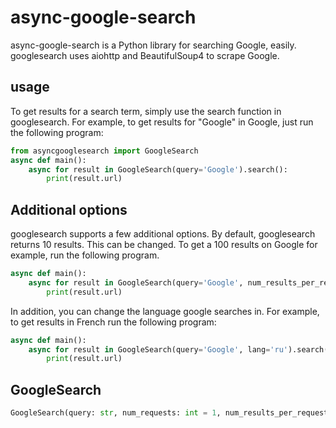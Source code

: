 # async-google-search
async-google-search is a Python library for searching Google, easily. googlesearch uses aiohttp and BeautifulSoup4 to scrape Google. 


## usage
To get results for a search term, simply use the search function in googlesearch. For example, to get results for "Google" in Google, just run the following program:
```python
from asyncgooglesearch import GoogleSearch
async def main():
    async for result in GoogleSearch(query='Google').search():
        print(result.url)
```

## Additional options
googlesearch supports a few additional options. By default, googlesearch returns 10 results. This can be changed. To get a 100 results on Google for example, run the following program.
```python
async def main():
    async for result in GoogleSearch(query='Google', num_results_per_request=20, num_requests=5).search():
        print(result.url)
```
In addition, you can change the language google searches in. For example, to get results in French run the following program:
```python
async def main():
    async for result in GoogleSearch(query='Google', lang='ru').search():
        print(result.url)
```
## GoogleSearch
```python
GoogleSearch(query: str, num_requests: int = 1, num_results_per_request: int = 10, lang: str = 'en', proxy_url: str | None = None, proxy_auth: BasicAuth | None = None)
```